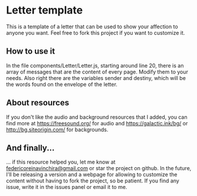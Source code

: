 # Letter template
This is a template of a letter that can be used to show your affection to anyone you want. Feel free to fork this project if you want to customize it.

## How to use it
In the file components/Letter/Letter.js, starting around line 20, there is an array of messages that are the content of every page. Modify them to your needs.
Also right there are the variables sender and destiny, which will be the words found on the envelope of the letter.

## About resources
If you don't like the audio and background resources that I added, you can find more at https://freesound.org/ for audio and https://galactic.ink/bg/ or http://bg.siteorigin.com/ for backgrounds.

## And finally...
... if this resource helped you, let me know at federicoreinavinchira@gmail.com or star the project on github. In the future, I'll be releasing a version and a webpage for allowing to customize the content without having to fork the project, so be patient. If you find any issue, write it in the issues panel or email it to me.